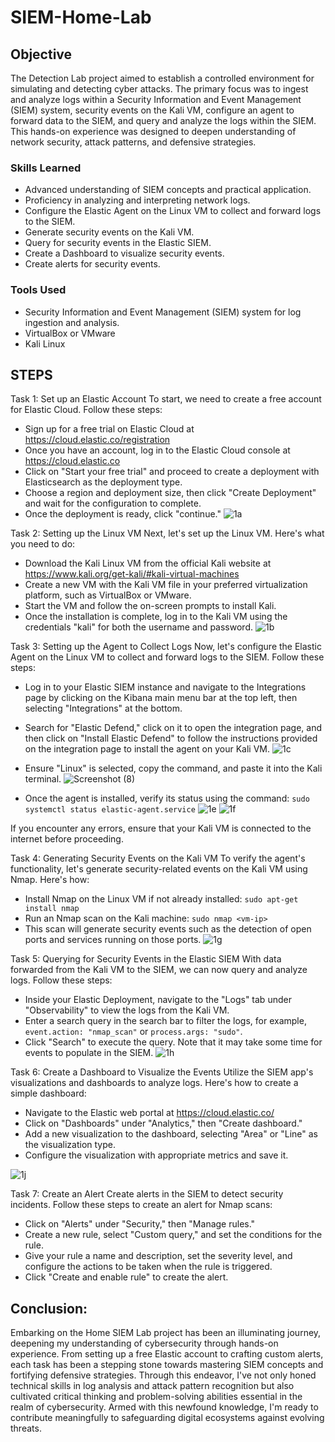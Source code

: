 # SIEM-Home-Lab

## Objective

The Detection Lab project aimed to establish a controlled environment for simulating and detecting cyber attacks. The primary focus was to ingest and analyze logs within a Security Information and Event Management (SIEM) system, security events on the Kali VM, configure an agent to forward data to the SIEM, and query and analyze the logs within the SIEM. This hands-on experience was designed to deepen understanding of network security, attack patterns, and defensive strategies.

### Skills Learned

- Advanced understanding of SIEM concepts and practical application.
- Proficiency in analyzing and interpreting network logs.
- Configure the Elastic Agent on the Linux VM to collect and forward logs to the SIEM.
- Generate security events on the Kali VM.
-  Query for security events in the Elastic SIEM.
- Create a Dashboard to visualize security events.
- Create alerts for security events.

### Tools Used

- Security Information and Event Management (SIEM) system for log ingestion and analysis.
- VirtualBox or VMware
- Kali Linux
  
## STEPS

Task 1: Set up an Elastic Account
To start, we need to create a free account for Elastic Cloud. Follow these steps:
- Sign up for a free trial on Elastic Cloud at https://cloud.elastic.co/registration
- Once you have an account, log in to the Elastic Cloud console at https://cloud.elastic.co
- Click on "Start your free trial" and proceed to create a deployment with Elasticsearch as the deployment type.
- Choose a region and deployment size, then click "Create Deployment" and wait for the configuration to complete.
- Once the deployment is ready, click "continue."
 ![1a](https://github.com/8ball24/SIEM-Home-Lab/assets/162763700/7113e1e4-63bb-4d92-b6ae-365d24932fa3)


Task 2: Setting up the Linux VM
Next, let's set up the Linux VM. Here's what you need to do:
- Download the Kali Linux VM from the official Kali website at https://www.kali.org/get-kali/#kali-virtual-machines
- Create a new VM with the Kali VM file in your preferred virtualization platform, such as VirtualBox or VMware.
- Start the VM and follow the on-screen prompts to install Kali.
- Once the installation is complete, log in to the Kali VM using the credentials "kali" for both the username and password.
 ![1b](https://github.com/8ball24/SIEM-Home-Lab/assets/162763700/ef98b702-44e3-487c-8c31-0f17b900caa1)

Task 3: Setting up the Agent to Collect Logs
Now, let's configure the Elastic Agent on the Linux VM to collect and forward logs to the SIEM. Follow these steps:
- Log in to your Elastic SIEM instance and navigate to the Integrations page by clicking on the Kibana main menu bar at the top left, then selecting "Integrations" at the bottom.
- Search for "Elastic Defend," click on it to open the integration page, and then click on "Install Elastic Defend" to follow the instructions provided on the integration page to install the agent on your Kali VM.
 ![1c](https://github.com/8ball24/SIEM-Home-Lab/assets/162763700/943a8447-12e1-4a9a-8c2d-594ec6911dae)

- Ensure "Linux" is selected, copy the command, and paste it into the Kali terminal.
 ![Screenshot (8)](https://github.com/8ball24/SIEM-Home-Lab/assets/162763700/e9d3ca51-6e39-42ac-889a-155dbe02b480)

- Once the agent is installed, verify its status using the command: `sudo systemctl status elastic-agent.service`
 ![1e](https://github.com/8ball24/SIEM-Home-Lab/assets/162763700/ad80a48d-6824-490b-ae5f-95ffc6e22877)
![1f](https://github.com/8ball24/SIEM-Home-Lab/assets/162763700/1c16bbae-8e9f-43ff-b853-f3d857ccdc78)

 
If you encounter any errors, ensure that your Kali VM is connected to the internet before proceeding.

Task 4: Generating Security Events on the Kali VM
To verify the agent's functionality, let's generate security-related events on the Kali VM using Nmap. Here's how:
- Install Nmap on the Linux VM if not already installed: `sudo apt-get install nmap`
- Run an Nmap scan on the Kali machine: `sudo nmap <vm-ip>`
- This scan will generate security events such as the detection of open ports and services running on those ports.
 ![1g](https://github.com/8ball24/SIEM-Home-Lab/assets/162763700/ce729255-65f5-40bf-b446-43e3bd762147)

Task 5: Querying for Security Events in the Elastic SIEM
With data forwarded from the Kali VM to the SIEM, we can now query and analyze logs. Follow these steps:
- Inside your Elastic Deployment, navigate to the "Logs" tab under "Observability" to view the logs from the Kali VM.
- Enter a search query in the search bar to filter the logs, for example, `event.action: "nmap_scan"` or `process.args: "sudo"`.
- Click "Search" to execute the query. Note that it may take some time for events to populate in the SIEM.
 ![1h](https://github.com/8ball24/SIEM-Home-Lab/assets/162763700/1b27c9aa-1b22-4e0c-809d-baa12faff009)

Task 6: Create a Dashboard to Visualize the Events
Utilize the SIEM app's visualizations and dashboards to analyze logs. Here's how to create a simple dashboard:
- Navigate to the Elastic web portal at https://cloud.elastic.co/
- Click on "Dashboards" under "Analytics," then "Create dashboard."
- Add a new visualization to the dashboard, selecting "Area" or "Line" as the visualization type.
- Configure the visualization with appropriate metrics and save it.
 
![1j](https://github.com/8ball24/SIEM-Home-Lab/assets/162763700/2ac25fb2-a562-417a-9487-d8eba709b92d)

Task 7: Create an Alert
Create alerts in the SIEM to detect security incidents. Follow these steps to create an alert for Nmap scans:
- Click on "Alerts" under "Security," then "Manage rules."
- Create a new rule, select "Custom query," and set the conditions for the rule.
- Give your rule a name and description, set the severity level, and configure the actions to be taken when the rule is triggered.
- Click "Create and enable rule" to create the alert.

## Conclusion:
Embarking on the Home SIEM Lab project has been an illuminating journey, deepening my understanding of cybersecurity through hands-on experience. From setting up a free Elastic account to crafting custom alerts, each task has been a stepping stone towards mastering SIEM concepts and fortifying defensive strategies. Through this endeavor, I've not only honed technical skills in log analysis and attack pattern recognition but also cultivated critical thinking and problem-solving abilities essential in the realm of cybersecurity. Armed with this newfound knowledge, I'm ready to contribute meaningfully to safeguarding digital ecosystems against evolving threats.

